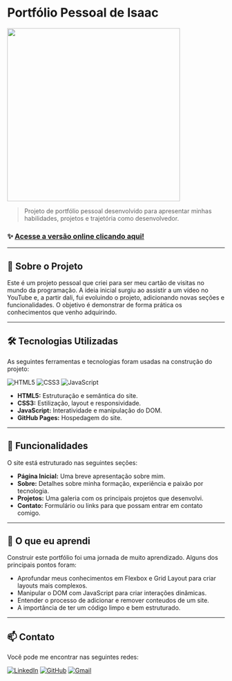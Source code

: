 

# Portfólio Pessoal de Isaac

<img src="https://github.com/user-attachments/assets/6e59d002-5cd5-432a-b3ac-7c144ec6f984" width="400">


> Projeto de portfólio pessoal desenvolvido para apresentar minhas habilidades, projetos e trajetória como desenvolvedor.
### ✨ [Acesse a versão online clicando aqui!](https://isaacverde.github.io/portifolio-atualizado/index.html)

---

## 🚀 Sobre o Projeto

Este é um projeto pessoal que criei para ser meu cartão de visitas no mundo da programação. A ideia inicial surgiu ao assistir a um vídeo no YouTube e, a partir dali, fui evoluindo o projeto, adicionando novas seções e funcionalidades. O objetivo é demonstrar de forma prática os conhecimentos que venho adquirindo.

---

## 🛠️ Tecnologias Utilizadas

As seguintes ferramentas e tecnologias foram usadas na construção do projeto:

![HTML5](https://img.shields.io/badge/HTML5-E34F26?style=for-the-badge&logo=html5&logoColor=white)
![CSS3](https://img.shields.io/badge/CSS3-1572B6?style=for-the-badge&logo=css3&logoColor=white)
![JavaScript](https://img.shields.io/badge/JavaScript-F7DF1E?style=for-the-badge&logo=javascript&logoColor=black)

* **HTML5:** Estruturação e semântica do site.
* **CSS3:** Estilização, layout e responsividade.
* **JavaScript:** Interatividade e manipulação do DOM.
* **GitHub Pages:** Hospedagem do site.

---

## 🎯 Funcionalidades

O site está estruturado nas seguintes seções:

* **Página Inicial:** Uma breve apresentação sobre mim.
* **Sobre:** Detalhes sobre minha formação, experiência e paixão por tecnologia.
* **Projetos:** Uma galeria com os principais projetos que desenvolvi.
* **Contato:** Formulário ou links para que possam entrar em contato comigo.
---

## 🧠 O que eu aprendi

Construir este portfólio foi uma jornada de muito aprendizado. Alguns dos principais pontos foram:

* Aprofundar meus conhecimentos em Flexbox e Grid Layout para criar layouts mais complexos.
* Manipular o DOM com JavaScript para criar interações dinâmicas.
* Entender o processo de adicionar e remover conteudos de um site.
* A importância de ter um código limpo e bem estruturado.

---

## 📫 Contato

Você pode me encontrar nas seguintes redes:

[![LinkedIn](https://img.shields.io/badge/LinkedIn-0077B5?style=for-the-badge&logo=linkedin&logoColor=white)](https://www.linkedin.com/in/isaac-santos-b50347302/)
[![GitHub](https://img.shields.io/badge/GitHub-181717?style=for-the-badge&logo=github&logoColor=white)](https://github.com/isaacVerde)
[![Gmail](https://img.shields.io/badge/Gmail-D14836?style=for-the-badge&logo=gmail&logoColor=white)](mailto:isaac.santos.isaac@hotmail.com)
